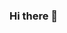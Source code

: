 ### Hi there 👋

<!--
**ritvikashekhar7/ritvikashekhar7** is a ✨ _special_ ✨ repository because its `README.md` (this file) appears on your GitHub profile.

Here are some ideas to get you started:

- 🔭 I’m currently working as a student.
- 🌱 I’m currently learning ML and AI and is very fond of Data Science.
- 💬 Ask me about ML and AI
- 📫 How to reach me: ritvikashekhar1210@gmail.com
- ⚡ Fun fact: I know to play musical instruments.
-->
